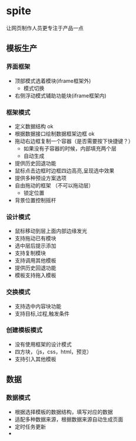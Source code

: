 spite
=====

让网页制作人员更专注于产品一点

## 模板生产
### 界面框架
+ 顶部模式选着模块(iframe框架外)
     * 模式切换
+ 右侧浮动模式辅助功能块(iframe框架内)

### 框架模式
+ 定义数据结构 ok
+ 根据数据接口绘制数据框架边框 ok
+ 拖动右边框复制一个容器（是否需要按下快捷键？）
     * 如果没有子容器的时候，内部填充两个层
     * 自动生成
+ 提供历史回退功能
+ 鼠标点击边框时边框四边高亮,呈现选中效果 
+ 提供多种预设方案选项
+ 自由拖动的框架 （不可以拖动层）
     * 锁定位置
+ 背景位置控制摇杆

### 设计模式
+ 鼠标移动到层上面内部边缘发光
+ 支持拖动已有模块
+ 选中层后提示添加
+ 支持复制模块
+ 支持调用其他模板
+ 提供历史回退功能
+ 模板支持拖入模板

### 交换模式
+ 支持选中内容块功能
+ 支持目标,过程,触发条件

### 创建模板模式
+ 没有使用框架的设计模式
+ 四方块，（js，css，html，预览）
+ 支持引入其他模板

## 数据
### 数据模式
+ 根据选择模板的数据结构，填写对应的数据
+ 适配多种数据来源，根据数据来源自动生成页面
+ 定时任务更新
+ 



